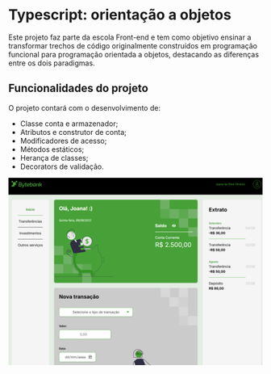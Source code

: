 # Typescript: orientação a objetos

Este projeto faz parte da escola Front-end e tem como objetivo ensinar a transformar trechos de código originalmente construídos em programação funcional para programação orientada a objetos, destacando as diferenças entre os dois paradigmas.

## Funcionalidades do projeto

O projeto contará com o desenvolvimento de:

- Classe conta e armazenador;
- Atributos e construtor de conta;
- Modificadores de acesso;
- Métodos estáticos;
- Herança de classes;
- Decorators de validação.

![Front end](front.png)
